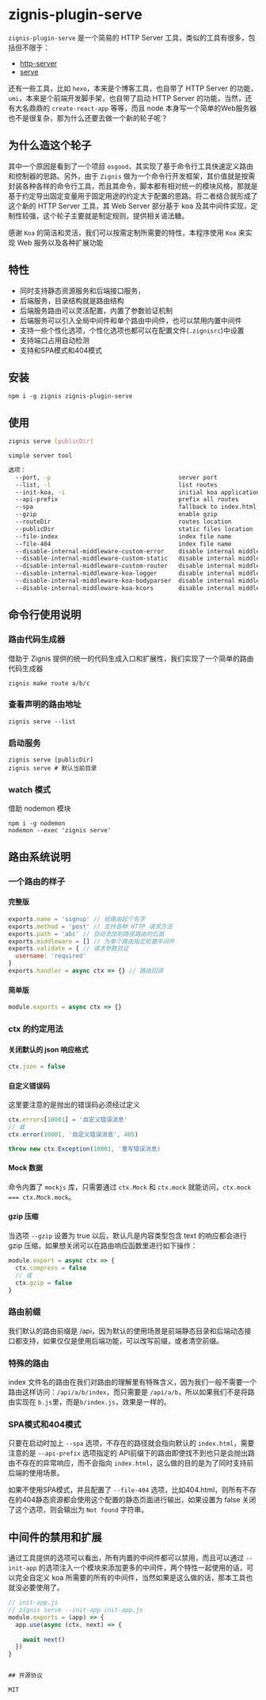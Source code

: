zignis-plugin-serve
===================

`zignis-plugin-serve` 是一个简易的 HTTP Server 工具，类似的工具有很多，包括但不限于：

* [http-server](https://www.npmjs.com/package/http-server)
* [serve](https://www.npmjs.com/package/serve)

还有一些工具，比如 `hexo`，本来是个博客工具，也自带了 HTTP Server 的功能，`umi`，本来是个前端开发脚手架，也自带了启动 HTTP Server 的功能，当然，还有大名鼎鼎的 `create-react-app` 等等，而且 node 本身写一个简单的Web服务器也不是很复杂，那为什么还要去做一个新的轮子呢？

## 为什么造这个轮子

其中一个原因是看到了一个项目 `osgood`，其实现了基于命令行工具快速定义路由和控制器的思路。另外，由于 `Zignis` 做为一个命令行开发框架，其价值就是按需封装各种各样的命令行工具，而且其命令，脚本都有相对统一的模块风格，那就是基于约定导出固定变量用于固定用途的约定大于配置的思路。将二者结合就形成了这个新的 HTTP Server 工具，其 Web Server 部分基于 koa 及其中间件实现，定制性较强，这个轮子主要就是制定规则，提供相关语法糖。

感谢 `Koa` 的简洁和灵活，我们可以按需定制所需要的特性，本程序使用 `Koa` 来实现 Web 服务以及各种扩展功能

## 特性

* 同时支持静态资源服务和后端接口服务，
* 后端服务，目录结构就是路由结构
* 后端服务路由可以灵活配置，内置了参数验证机制
* 后端服务可以引入全局中间件和单个路由中间件，也可以禁用内置中间件
* 支持一些个性化选项，个性化选项也都可以在配置文件(`.zignisrc`)中设置
* 支持端口占用自动检测
* 支持和SPA模式和404模式

## 安装

```
npm i -g zignis zignis-plugin-serve
```

## 使用

```bash
zignis serve [publicDir]

simple server tool

选项：
  --port, -p                                    server port                                              [默认值: false]
  --list, -l                                    list routes
  --init-koa, -i                                initial koa application                                  [默认值: false]
  --api-prefix                                  prefix all routes                                       [默认值: "/api"]
  --spa                                         fallback to index.html
  --gzip                                        enable gzip
  --routeDir                                    routes location
  --publicDir                                   static files location
  --file-index                                  index file name                                   [默认值: "index.html"]
  --file-404                                    index file name                                          [默认值: false]
  --disable-internal-middleware-custom-error    disable internal middleware custom error
  --disable-internal-middleware-custom-static   disable internal middleware custom static
  --disable-internal-middleware-custom-router   disable internal middleware custom router
  --disable-internal-middleware-koa-logger      disable internal middleware koa-logger
  --disable-internal-middleware-koa-bodyparser  disable internal middleware koa-bodyparser
  --disable-internal-middleware-koa-kcors       disable internal middleware kcors
```

## 命令行使用说明

### 路由代码生成器

借助于 Zignis 提供的统一的代码生成入口和扩展性，我们实现了一个简单的路由代码生成器

```
zignis make route a/b/c
```

### 查看声明的路由地址

```
zignis serve --list
```

### 启动服务

```
zignis serve [publicDir]
zignis serve # 默认当前目录
```

### watch 模式

借助 nodemon 模块

```
npm i -g nodemon
nodemon --exec 'zignis serve'
```

## 路由系统说明

### 一个路由的样子

#### 完整版

```js
exports.name = 'signup' // 给路由起个名字
exports.method = 'post' // 支持各种 HTTP 请求方法
exports.path = 'abc' // 自动添加到路径路由的后面
exports.middleware = [] // 为单个路由指定前置中间件
exports.validate = { // 请求参数验证
  username: 'required'
}
exports.handler = async ctx => {} // 路由回调
```

#### 简单版

```js
module.exports = async ctx => {}
```

### ctx 的约定用法

#### 关闭默认的 json 响应格式

```js
ctx.json = false
```

#### 自定义错误码

这里要注意的是抛出的错误码必须经过定义

```js
ctx.errors[10001] = '自定义错误消息'
// 或
ctx.error(10001, '自定义错误消息', 405)

throw new ctx.Exception(10001, '重写错误消息)
```

#### Mock 数据

命令内置了 `mockjs` 库，只需要通过 `ctx.Mock` 和 `ctx.mock` 就能访问，`ctx.mock === ctx.Mock.mock`。

#### gzip 压缩

当选项 `--gzip` 设置为 true 以后，默认凡是内容类型包含 text 的响应都会进行 gzip 压缩，如果想关闭可以在路由响应函数里进行如下操作：

```js
module.export = async ctx => {
  ctx.compress = false
  // 或
  ctx.gzip = false
}
```

### 路由前缀

我们默认的路由前缀是 /api，因为默认的使用场景是前端静态目录和后端动态接口都支持，如果仅仅是使用后端功能，可以改写前缀，或者清空前缀。

### 特殊的路由

index 文件名的路由在我们对路由的理解里有特殊含义，因为我们一般不需要一个路由这样访问：`/api/a/b/index`，而只需要是 `/api/a/b`，所以如果我们不是将路由实现在 `b.js`里，而是`b/index.js`，效果是一样的。

### SPA模式和404模式

只要在启动时加上 `--spa` 选项，不存在的路径就会指向默认的 `index.html`，需要注意的是 `--api-prefix` 选项指定的 API前缀下的路由即使找不到也只是会抛出路由不存在的异常响应，而不会指向 `index.html`，这么做的目的是为了同时支持前后端的使用场景。

如果不使用SPA模式，并且配置了 `--file-404` 选项，比如404.html，则所有不存在的404静态资源都会使用这个配置的静态页面进行输出，如果设置为 false 关闭了这个选项，则会输出为 `Not found` 字符串。

## 中间件的禁用和扩展

通过工具提供的选项可以看出，所有内置的中间件都可以禁用，而且可以通过 `--init-app` 的选项注入一个模块来添加更多的中间件，两个特性一起使用的话，可以完全自定义 koa 所需要的所有的中间件，当然如果是这么做的话，那本工具也就没必要使用了。

```js
// init-app.js
// zignis serve --init-app init-app.js
module.exports = (app) => {
  app.use(async (ctx, next) => {
    
    await next()
  })
}


## 开源协议

MIT
